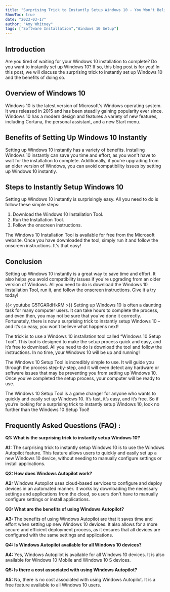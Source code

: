 ```yaml
---
title: "Surprising Trick to Instantly Setup Windows 10 - You Won't Believe What Happens Next!"
ShowToc: true 
date: "2023-03-17"
author: "Amy Whitney" 
tags: ["Software Installation","Windows 10 Setup"]
---
```

## Introduction

Are you tired of waiting for your Windows 10 installation to complete? Do you want to instantly set up Windows 10? If so, this blog post is for you! In this post, we will discuss the surprising trick to instantly set up Windows 10 and the benefits of doing so.

## Overview of Windows 10

Windows 10 is the latest version of Microsoft's Windows operating system. It was released in 2015 and has been steadily gaining popularity ever since. Windows 10 has a modern design and features a variety of new features, including Cortana, the personal assistant, and a new Start menu.

## Benefits of Setting Up Windows 10 Instantly

Setting up Windows 10 instantly has a variety of benefits. Installing Windows 10 instantly can save you time and effort, as you won't have to wait for the installation to complete. Additionally, if you're upgrading from an older version of Windows, you can avoid compatibility issues by setting up Windows 10 instantly.

## Steps to Instantly Setup Windows 10

Setting up Windows 10 instantly is surprisingly easy. All you need to do is follow these simple steps: 

1. Download the Windows 10 Installation Tool. 
2. Run the Installation Tool. 
3. Follow the onscreen instructions. 

The Windows 10 Installation Tool is available for free from the Microsoft website. Once you have downloaded the tool, simply run it and follow the onscreen instructions. It's that easy!

## Conclusion

Setting up Windows 10 instantly is a great way to save time and effort. It also helps you avoid compatibility issues if you're upgrading from an older version of Windows. All you need to do is download the Windows 10 Installation Tool, run it, and follow the onscreen instructions. Give it a try today!

{{< youtube G5TGARdHkRM >}} 
Setting up Windows 10 is often a daunting task for many computer users. It can take hours to complete the process, and even then, you may not be sure that you’ve done it correctly. Fortunately, there is now a surprising trick to instantly setup Windows 10 – and it’s so easy, you won’t believe what happens next!

The trick is to use a Windows 10 installation tool called “Windows 10 Setup Tool”. This tool is designed to make the setup process quick and easy, and it’s free to download. All you need to do is download the tool and follow the instructions. In no time, your Windows 10 will be up and running!

The Windows 10 Setup Tool is incredibly simple to use. It will guide you through the process step-by-step, and it will even detect any hardware or software issues that may be preventing you from setting up Windows 10. Once you’ve completed the setup process, your computer will be ready to use.

The Windows 10 Setup Tool is a game changer for anyone who wants to quickly and easily set up Windows 10. It’s fast, it’s easy, and it’s free. So if you’re looking for a surprising trick to instantly setup Windows 10, look no further than the Windows 10 Setup Tool!

## Frequently Asked Questions (FAQ) :
**Q1: What is the surprising trick to instantly setup Windows 10?**

**A1:** The surprising trick to instantly setup Windows 10 is to use the Windows Autopilot feature. This feature allows users to quickly and easily set up a new Windows 10 device, without needing to manually configure settings or install applications. 

**Q2: How does Windows Autopilot work?**

**A2:** Windows Autopilot uses cloud-based services to configure and deploy devices in an automated manner. It works by downloading the necessary settings and applications from the cloud, so users don't have to manually configure settings or install applications. 

**Q3: What are the benefits of using Windows Autopilot?**

**A3:** The benefits of using Windows Autopilot are that it saves time and effort when setting up new Windows 10 devices. It also allows for a more secure and efficient deployment process, as it ensures that all devices are configured with the same settings and applications. 

**Q4: Is Windows Autopilot available for all Windows 10 devices?**

**A4:** Yes, Windows Autopilot is available for all Windows 10 devices. It is also available for Windows 10 Mobile and Windows 10 S devices. 

**Q5: Is there a cost associated with using Windows Autopilot?**

**A5:** No, there is no cost associated with using Windows Autopilot. It is a free feature available to all Windows 10 users.





